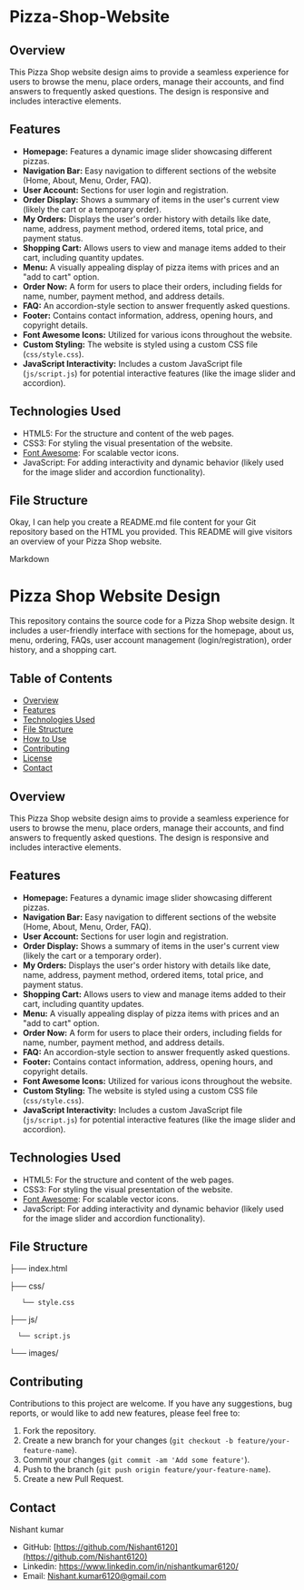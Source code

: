 # Pizza-Shop-Website

## Overview

This Pizza Shop website design aims to provide a seamless experience for users to browse the menu, place orders, manage their accounts, and find answers to frequently asked questions. The design is responsive and includes interactive elements.

## Features

* **Homepage:** Features a dynamic image slider showcasing different pizzas.
* **Navigation Bar:** Easy navigation to different sections of the website (Home, About, Menu, Order, FAQ).
* **User Account:** Sections for user login and registration.
* **Order Display:** Shows a summary of items in the user's current view (likely the cart or a temporary order).
* **My Orders:** Displays the user's order history with details like date, name, address, payment method, ordered items, total price, and payment status.
* **Shopping Cart:** Allows users to view and manage items added to their cart, including quantity updates.
* **Menu:** A visually appealing display of pizza items with prices and an "add to cart" option.
* **Order Now:** A form for users to place their orders, including fields for name, number, payment method, and address details.
* **FAQ:** An accordion-style section to answer frequently asked questions.
* **Footer:** Contains contact information, address, opening hours, and copyright details.
* **Font Awesome Icons:** Utilized for various icons throughout the website.
* **Custom Styling:** The website is styled using a custom CSS file (`css/style.css`).
* **JavaScript Interactivity:** Includes a custom JavaScript file (`js/script.js`) for potential interactive features (like the image slider and accordion).

## Technologies Used

* HTML5: For the structure and content of the web pages.
* CSS3: For styling the visual presentation of the website.
* [Font Awesome](https://fontawesome.com/): For scalable vector icons.
* JavaScript: For adding interactivity and dynamic behavior (likely used for the image slider and accordion functionality).

## File Structure
Okay, I can help you create a README.md file content for your Git repository based on the HTML you provided. This README will give visitors an overview of your Pizza Shop website.

Markdown

# Pizza Shop Website Design

This repository contains the source code for a Pizza Shop website design. It includes a user-friendly interface with sections for the homepage, about us, menu, ordering, FAQs, user account management (login/registration), order history, and a shopping cart.

## Table of Contents

* [Overview](#overview)
* [Features](#features)
* [Technologies Used](#technologies-used)
* [File Structure](#file-structure)
* [How to Use](#how-to-use)
* [Contributing](#contributing)
* [License](#license)
* [Contact](#contact)

## Overview

This Pizza Shop website design aims to provide a seamless experience for users to browse the menu, place orders, manage their accounts, and find answers to frequently asked questions. The design is responsive and includes interactive elements.

## Features

* **Homepage:** Features a dynamic image slider showcasing different pizzas.
* **Navigation Bar:** Easy navigation to different sections of the website (Home, About, Menu, Order, FAQ).
* **User Account:** Sections for user login and registration.
* **Order Display:** Shows a summary of items in the user's current view (likely the cart or a temporary order).
* **My Orders:** Displays the user's order history with details like date, name, address, payment method, ordered items, total price, and payment status.
* **Shopping Cart:** Allows users to view and manage items added to their cart, including quantity updates.
* **Menu:** A visually appealing display of pizza items with prices and an "add to cart" option.
* **Order Now:** A form for users to place their orders, including fields for name, number, payment method, and address details.
* **FAQ:** An accordion-style section to answer frequently asked questions.
* **Footer:** Contains contact information, address, opening hours, and copyright details.
* **Font Awesome Icons:** Utilized for various icons throughout the website.
* **Custom Styling:** The website is styled using a custom CSS file (`css/style.css`).
* **JavaScript Interactivity:** Includes a custom JavaScript file (`js/script.js`) for potential interactive features (like the image slider and accordion).

## Technologies Used

* HTML5: For the structure and content of the web pages.
* CSS3: For styling the visual presentation of the website.
* [Font Awesome](https://fontawesome.com/): For scalable vector icons.
* JavaScript: For adding interactivity and dynamic behavior (likely used for the image slider and accordion functionality).

## File Structure

├── index.html

├── css/

       └── style.css

├── js/

      └── script.js

└── images/


## Contributing

Contributions to this project are welcome. If you have any suggestions, bug reports, or would like to add new features, please feel free to:

1.  Fork the repository.
2.  Create a new branch for your changes (`git checkout -b feature/your-feature-name`).
3.  Commit your changes (`git commit -am 'Add some feature'`).
4.  Push to the branch (`git push origin feature/your-feature-name`).
5.  Create a new Pull Request.

## Contact

Nishant kumar
* GitHub: [https://github.com/Nishant6120](https://github.com/Nishant6120)
* Linkedin: https://www.linkedin.com/in/nishantkumar6120/ 
* Email: Nishant.kumar6120@gmail.com
